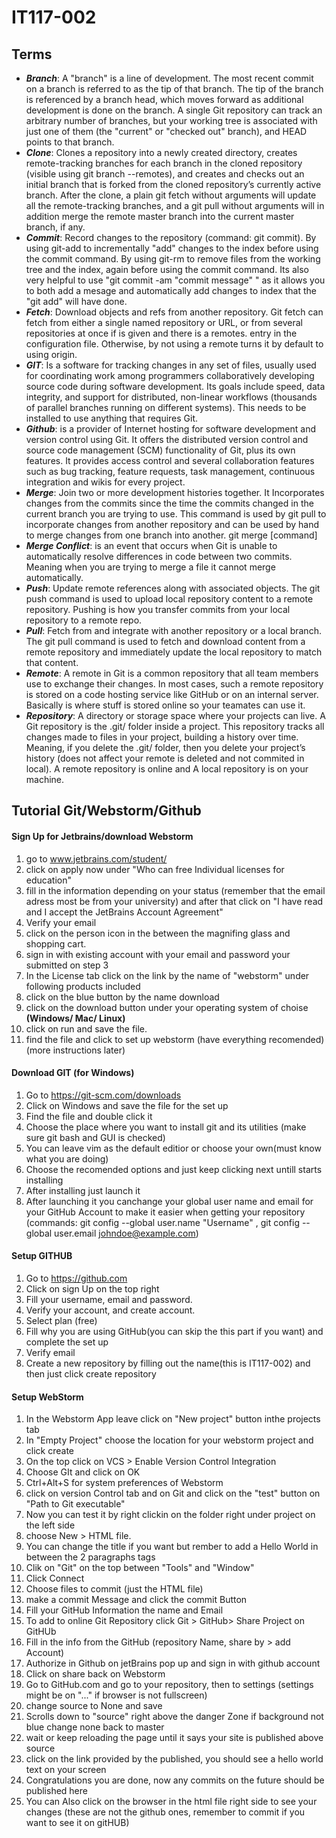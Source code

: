 # IT117-002
## **Terms**
- ***Branch***: A "branch" is a line of development. The most recent commit on a branch is referred to as the tip of that branch. The tip of the branch is referenced by a branch head, which moves forward as additional development is done on the branch. A single Git repository can track an arbitrary number of branches, but your working tree is associated with just one of them (the "current" or "checked out" branch), and HEAD points to that branch.
- ***Clone***: Clones a repository into a newly created directory, creates remote-tracking branches for each branch in the cloned repository (visible using git branch --remotes), and creates and checks out an initial branch that is forked from the cloned repository’s currently active branch. After the clone, a plain git fetch without arguments will update all the remote-tracking branches, and a git pull without arguments will in addition merge the remote master branch into the current master branch, if any. 
- ***Commit***:  Record changes to the repository (command: git commit). By using git-add to incrementally "add" changes to the index before using the commit command. By using git-rm to remove files from the working tree and the index, again before using the commit command. Its also very helpful to use "git commit -am "commit message" " as it allows you to both add a mesage and automatically add changes to index that the "git add" will have done.
- ***Fetch***: Download objects and refs from another repository. Git fetch can fetch from either a single named repository or URL, or from several repositories at once if <group> is given and there is a remotes.<group> entry in the configuration file. Otherwise, by not using a remote turns it by default to using origin.
- ***GIT***: Is a software for tracking changes in any set of files, usually used for coordinating work among programmers collaboratively developing source code during software development. Its goals include speed, data integrity, and support for distributed, non-linear workflows (thousands of parallel branches running on different systems). This needs to be installed to use anything that requires Git.
- ***Github***: is a provider of Internet hosting for software development and version control using Git. It offers the distributed version control and source code management (SCM) functionality of Git, plus its own features. It provides access control and several collaboration features such as bug tracking, feature requests, task management, continuous integration and wikis for every project.
- ***Merge***: Join two or more development histories together. It Incorporates changes from the commits since the time the commits changed in the current branch you are trying to use. This command is used by git pull to incorporate changes from another repository and can be used by hand to merge changes from one branch into another. git merge [command] <branch> 
- ***Merge Conflict***: is an event that occurs when Git is unable to automatically resolve differences in code between two commits. Meaning when you are trying to merge a file it cannot merge automatically.
- ***Push***: Update remote references along with associated objects. The git push command is used to upload local repository content to a remote repository. Pushing is how you transfer commits from your local repository to a remote repo.
- ***Pull***: Fetch from and integrate with another repository or a local branch. The git pull command is used to fetch and download content from a remote repository and immediately update the local repository to match that content.
- ***Remote***: A remote in Git is a common repository that all team members use to exchange their changes. In most cases, such a remote repository is stored on a code hosting service like GitHub or on an internal server. Basically is where stuff is stored online so your teamates can use it.
- ***Repository***: A directory or storage space where your projects can live. A Git repository is the .git/ folder inside a project. This repository tracks all changes made to files in your project, building a history over time. Meaning, if you delete the .git/ folder, then you delete your project’s history (does not affect your remote is deleted and not commited in local). A remote repository is online and A local repository is on your machine.


## **Tutorial Git/Webstorm/Github**
#### Sign Up for Jetbrains/download Webstorm
1. go to www.jetbrains.com/student/
2. click on apply now under "Who can free Individual licenses for education"
3. fill in the information depending on your status (remember that the email adress most be from your university) and after that click on "I have read and I accept the JetBrains Account Agreement"
4. Verify your email
5. click on the person icon in the between the magnifing glass and shopping cart.
6. sign in with existing account with your email and password your submitted on step 3
7. In the License tab click on the link by the name of "webstorm" under following products included
8. click on the blue button by the name download
9. click on the download button under your operating system of choise **(Windows/ Mac/ Linux)**
10. click on run and save the file.
11. find the file and click to set up webstorm (have everything recomended) (more instructions later)

#### Download GIT (for Windows)
1. Go to https://git-scm.com/downloads
2. Click on Windows and save the file for the set up
3. Find the file and double click it
4. Choose the place where you want to install git and its utilities (make sure git bash and GUI is checked)
5. You can leave vim as the default editior or choose your own(must know what you are doing)
6. Choose the recomended options and just keep clicking next untill starts installing
7. After installing just launch it
8. After launching it you canchange your global user name and email for your GitHub Account to make it easier when getting your repository (commands: git config --global user.name "Username" , git config --global user.email johndoe@example.com)

#### Setup GITHUB
1. Go to https://github.com
2. Click on sign Up on the top right
3. Fill your username, email and password.
4. Verify your account, and create account.
5. Select plan (free)
6. Fill why you are using GitHub(you can skip the this part if you want) and complete the set up
7. Verify email
8. Create a new repository by filling out the name(this is IT117-002) and then just click create repository

#### Setup WebStorm
1. In the Webstorm App leave click on "New project" button inthe projects tab
2. In "Empty Project" choose the location for your webstorm project and click create
3. On the top click on VCS > Enable Version Control Integration
4. Choose GIt and click on OK
5. Ctrl+Alt+S for system preferences of Webstorm
6. click on version Control tab and on Git and click on the "test" button on "Path to Git executable"
7. Now you can test it by right clickin on the folder right under project on the left side
8. choose New > HTML file.
9. You can change the title if you want but rember to add a Hello World in between the 2 paragraphs tags
10. Clik on "Git" on the top between "Tools" and "Window"
11. Click Connect
12. Choose files to commit (just the HTML file)
13. make a commit Message and click the commit Button
14. Fill your GitHub Information the name and Email
15. To add to online Git Repository click Git > GitHub> Share Project on GitHUb
16. Fill in the info from the GitHub (repository Name, share by > add Account)
17. Authorize in Github on jetBrains pop up and sign in with github account
18. Click on share back on Webstorm
19. Go to GitHub.com and go to your repository, then to settings (settings might be on "..." if browser is not fullscreen)
20. change source to None and save
21. Scrolls down to "source" right above the danger Zone if background not blue change none back to master
22. wait or keep reloading the page until it says your site is published above source
23. click on the link provided by the published, you should see a hello world text on your screen
24. Congratulations you are done, now any commits on the future should be published here
25. You can Also click on the browser in the html file right side to see your changes (these are not the github ones, remember to commit if you want to see it on gitHUB)
